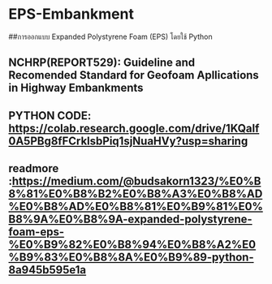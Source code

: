 # EPS-Embankment 
##การออกแบบ Expanded Polystyrene Foam (EPS) โดยใช้ Python
## NCHRP(REPORT529): Guideline and Recomended Standard for Geofoam Apllications in Highway Embankments
## PYTHON CODE: https://colab.research.google.com/drive/1KQalf0A5PBg8fFCrklsbPiq1sjNuaHVy?usp=sharing
## readmore :https://medium.com/@budsakorn1323/%E0%B8%81%E0%B8%B2%E0%B8%A3%E0%B8%AD%E0%B8%AD%E0%B8%81%E0%B9%81%E0%B8%9A%E0%B8%9A-expanded-polystyrene-foam-eps-%E0%B9%82%E0%B8%94%E0%B8%A2%E0%B9%83%E0%B8%8A%E0%B9%89-python-8a945b595e1a
